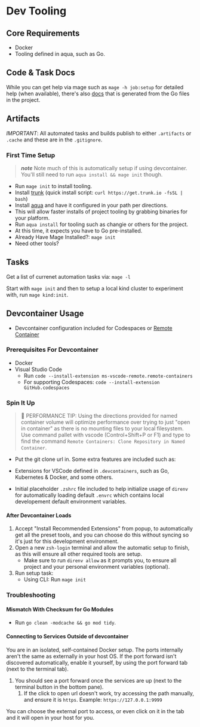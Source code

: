 # Dev Tooling

## Core Requirements

- Docker
- Tooling defined in aqua, such as Go.

## Code & Task Docs

While you can get help via mage such as `mage -h job:setup` for detailed help (when available), there's also [docs](./docs/) that is generated from the Go files in the project.

## Artifacts

_IMPORTANT_: All automated tasks and builds publish to either `.artifacts` or `.cache` and these are in the `.gitignore`.

### First Time Setup

> **_note_**
> Note much of this is automatically setup if using devcontainer.
> You'll still need to run `aqua install && mage init` though.

- Run `mage init` to install tooling.
- Install [trunk](https://trunk.io/products/check) (quick install script: `curl https://get.trunk.io -fsSL | bash`)
- Install [aqua](https://aquaproj.github.io/docs/tutorial-basics/quick-start#install-aqua) and have it configured in your path per directions.
- This will allow faster installs of project tooling by grabbing binaries for your platform.
- Run `aqua install` for tooling such as changie or others for the project.
- At this time, it expects you have to Go pre-installed.
- Already Have Mage Installed?: `mage init`
- Need other tools?

## Tasks

Get a list of currenet automation tasks via: `mage -l`

Start with `mage init` and then to setup a local kind cluster to experiment with, run `mage kind:init`.

## Devcontainer Usage

- Devcontainer configuration included for Codespaces or [Remote Container](https://code.visualstudio.com/docs/remote/containers)

### Prerequisites For Devcontainer

- Docker
- Visual Studio Code
  - Run `code --install-extension ms-vscode-remote.remote-containers`
  - For supporting Codespaces: `code --install-extension GitHub.codespaces`

### Spin It Up

> 🐎 PERFORMANCE TIP: Using the directions provided for named container volume will optimize performance over trying to just "open in container" as there is no mounting files to your local filesystem.
> Use command pallet with vscode (Control+Shift+P or F1) and type to find the command `Remote Containers: Clone Repository in Named Container`.

- Put the git clone url in.
  Some extra features are included such as:

- Extensions for VSCode defined in `.devcontainers`, such as Go, Kubernetes & Docker, and some others.
- Initial placeholder `.zshrc` file included to help initialize usage of `direnv` for automatically loading default `.envrc` which contains local developement default environment variables.

#### After Devcontainer Loads

1. Accept "Install Recommended Extensions" from popup, to automatically get all the preset tools, and you can choose do this without syncing so it's just for this development environment.
2. Open a new `zsh-login` terminal and allow the automatic setup to finish, as this will ensure all other required tools are setup.
   - Make sure to run `direnv allow` as it prompts you, to ensure all project and your personal environment variables (optional).
3. Run setup task:
   - Using CLI: Run `mage init`

### Troubleshooting

#### Mismatch With Checksum for Go Modules

- Run `go clean -modcache && go mod tidy`.

#### Connecting to Services Outside of devcontainer

You are in an isolated, self-contained Docker setup.
The ports internally aren't the same as externally in your host OS.
If the port forward isn't discovered automatically, enable it yourself, by using the port forward tab (next to the terminal tab).

1. You should see a port forward once the services are up (next to the terminal button in the bottom pane).
   1. If the click to open url doesn't work, try accessing the path manually, and ensure it is `https`.
      Example: `https://127.0.0.1:9999`

You can choose the external port to access, or even click on it in the tab and it will open in your host for you.
